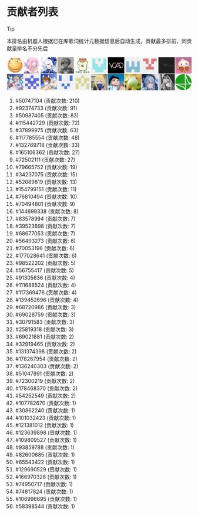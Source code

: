 # 贡献者列表

> [!TIP]
> 本排名由机器人根据已在库歌词统计元数据信息后自动生成，贡献最多排前，同贡献量排名不分先后

![贡献者头像画廊](./CONTRIBUTORS.svg)

1. #50747104 (贡献次数: 210)
2. #92374733 (贡献次数: 91)
3. #50987405 (贡献次数: 83)
4. #115442729 (贡献次数: 72)
5. #37899975 (贡献次数: 63)
6. #117785554 (贡献次数: 48)
7. #132769718 (贡献次数: 33)
8. #165106362 (贡献次数: 27)
9. #72502111 (贡献次数: 27)
10. #79665752 (贡献次数: 19)
11. #34237075 (贡献次数: 15)
12. #52089819 (贡献次数: 13)
13. #154799151 (贡献次数: 11)
14. #76810494 (贡献次数: 10)
15. #70494801 (贡献次数: 9)
16. #144699338 (贡献次数: 8)
17. #83578994 (贡献次数: 7)
18. #39523898 (贡献次数: 7)
19. #68677053 (贡献次数: 7)
20. #56493273 (贡献次数: 6)
21. #70053196 (贡献次数: 6)
22. #177028641 (贡献次数: 6)
23. #98522202 (贡献次数: 5)
24. #56755417 (贡献次数: 5)
25. #91305636 (贡献次数: 4)
26. #111688524 (贡献次数: 4)
27. #117369476 (贡献次数: 4)
28. #139452696 (贡献次数: 4)
29. #68720986 (贡献次数: 3)
30. #69028759 (贡献次数: 3)
31. #30791583 (贡献次数: 3)
32. #25819318 (贡献次数: 3)
33. #69021881 (贡献次数: 2)
34. #32919465 (贡献次数: 2)
35. #131374398 (贡献次数: 2)
36. #178267954 (贡献次数: 2)
37. #136240303 (贡献次数: 2)
38. #51047891 (贡献次数: 2)
39. #72300219 (贡献次数: 2)
40. #178468370 (贡献次数: 2)
41. #54252549 (贡献次数: 2)
42. #107782670 (贡献次数: 1)
43. #30862240 (贡献次数: 1)
44. #101032423 (贡献次数: 1)
45. #121381012 (贡献次数: 1)
46. #123639898 (贡献次数: 1)
47. #109809527 (贡献次数: 1)
48. #93859788 (贡献次数: 1)
49. #82600685 (贡献次数: 1)
50. #65543422 (贡献次数: 1)
51. #129690529 (贡献次数: 1)
52. #166970328 (贡献次数: 1)
53. #74950717 (贡献次数: 1)
54. #74817824 (贡献次数: 1)
55. #106996695 (贡献次数: 1)
56. #58398544 (贡献次数: 1)
